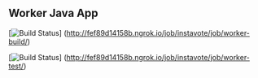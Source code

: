 ## Worker Java App

  [![Build Status](http://fef89d14158b.ngrok.io/buildStatus/icon?job=instavote%2Fworker-build)]
  (http://fef89d14158b.ngrok.io/job/instavote/job/worker-build/)

  [![Build Status](http://fef89d14158b.ngrok.io/buildStatus/icon?job=instavote%2Fworker-test&subject=UnitTest)]
  (http://fef89d14158b.ngrok.io/job/instavote/job/worker-test/)
